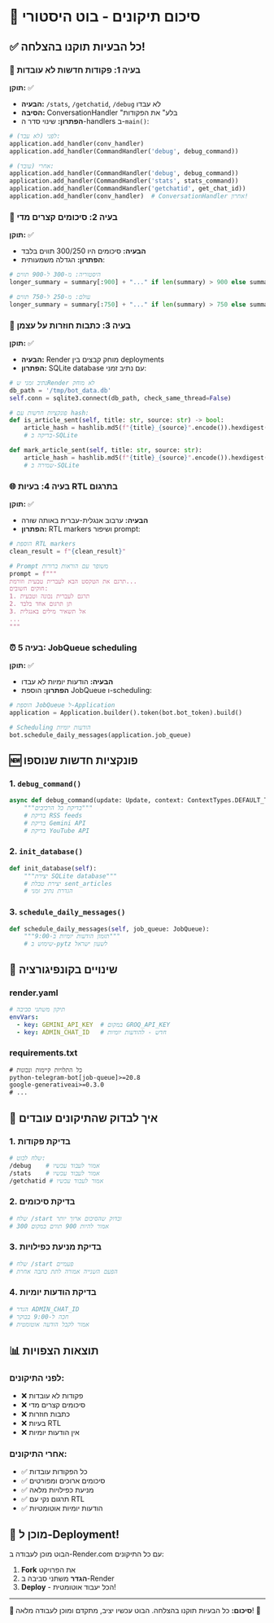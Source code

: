 # 🔧 סיכום תיקונים - בוט היסטורי

## ✅ כל הבעיות תוקנו בהצלחה!

### 🚨 בעיה 1: פקודות חדשות לא עובדות
**תוקן:** ✅
- **הבעיה:** `/stats`, `/getchatid`, `/debug` לא עבדו
- **הסיבה:** ConversationHandler "בלע" את הפקודות
- **הפתרון:** שינוי סדר ה-handlers ב-`main()`:
```python
# לפני (לא עבד):
application.add_handler(conv_handler)
application.add_handler(CommandHandler('debug', debug_command))

# אחרי (עובד):
application.add_handler(CommandHandler('debug', debug_command))
application.add_handler(CommandHandler('stats', stats_command))
application.add_handler(CommandHandler('getchatid', get_chat_id))
application.add_handler(conv_handler)  # ConversationHandler אחרון!
```

### 📏 בעיה 2: סיכומים קצרים מדי
**תוקן:** ✅
- **הבעיה:** סיכומים היו 300/250 תווים בלבד
- **הפתרון:** הגדלה משמעותית:
```python
# היסטוריה: מ-300 ל-900 תווים
longer_summary = summary[:900] + "..." if len(summary) > 900 else summary

# עולם: מ-250 ל-750 תווים  
longer_summary = summary[:750] + "..." if len(summary) > 750 else summary
```

### 🔄 בעיה 3: כתבות חוזרות על עצמן
**תוקן:** ✅
- **הבעיה:** Render מוחק קבצים בין deployments
- **הפתרון:** SQLite database עם נתיב זמני:
```python
# נתיב זמני שRender לא מוחק
db_path = '/tmp/bot_data.db'
self.conn = sqlite3.connect(db_path, check_same_thread=False)

# פונקציות חדשות עם hash:
def is_article_sent(self, title: str, source: str) -> bool:
    article_hash = hashlib.md5(f"{title}_{source}".encode()).hexdigest()
    # בדיקה ב-SQLite

def mark_article_sent(self, title: str, source: str):
    article_hash = hashlib.md5(f"{title}_{source}".encode()).hexdigest()
    # שמירה ב-SQLite
```

### 🌐 בעיה 4: בעיות RTL בתרגום
**תוקן:** ✅
- **הבעיה:** ערבוב אנגלית-עברית באותה שורה
- **הפתרון:** RTL markers ושיפור prompt:
```python
# הוספת RTL markers
clean_result = f"‏{clean_result}‏"

# Prompt משופר עם הוראות ברורות
prompt = f"""
תרגם את הטקסט הבא לעברית טבעית וזורמת...
חוקים חשובים:
1. תרגם לעברית נכונה וטבעית
2. תן תרגום אחד בלבד
3. אל תשאיר מילים באנגלית
...
"""
```

### ⏰ בעיה 5: JobQueue scheduling
**תוקן:** ✅
- **הבעיה:** הודעות יומיות לא עבדו
- **הפתרון:** הוספת JobQueue ו-scheduling:
```python
# הוספת JobQueue ל-Application
application = Application.builder().token(bot.bot_token).build()

# Scheduling הודעות יומיות
bot.schedule_daily_messages(application.job_queue)
```

## 🆕 פונקציות חדשות שנוספו

### 1. `debug_command()`
```python
async def debug_command(update: Update, context: ContextTypes.DEFAULT_TYPE):
    """בדיקת כל הרכיבים"""
    # בדיקת RSS feeds
    # בדיקת Gemini API  
    # בדיקת YouTube API
```

### 2. `init_database()`
```python
def init_database(self):
    """יצירת SQLite database"""
    # יצירת טבלת sent_articles
    # הגדרת נתיב זמני
```

### 3. `schedule_daily_messages()`
```python
def schedule_daily_messages(self, job_queue: JobQueue):
    """תזמון הודעות יומיות ב-9:00"""
    # שימוש ב-pytz לשעון ישראל
```

## 🔧 שינויים בקונפיגורציה

### render.yaml
```yaml
# תיקון משתני סביבה
envVars:
  - key: GEMINI_API_KEY  # במקום GROQ_API_KEY
  - key: ADMIN_CHAT_ID   # חדש - להודעות יומיות
```

### requirements.txt
```txt
# כל התלויות קיימות ונכונות
python-telegram-bot[job-queue]>=20.8
google-generativeai>=0.3.0
# ...
```

## 🧪 איך לבדוק שהתיקונים עובדים

### 1. בדיקת פקודות
```bash
# שלח לבוט:
/debug    # אמור לעבוד עכשיו
/stats    # אמור לעבוד עכשיו  
/getchatid # אמור לעבוד עכשיו
```

### 2. בדיקת סיכומים
```bash
# שלח /start ובדוק שהסיכום ארוך יותר
# אמור להיות 900 תווים במקום 300
```

### 3. בדיקת מניעת כפילויות
```bash
# שלח /start פעמיים
# הפעם השנייה אמורה לתת כתבה אחרת
```

### 4. בדיקת הודעות יומיות
```bash
# הגדר ADMIN_CHAT_ID
# חכה ל-9:00 בבוקר
# אמור לקבל הודעה אוטומטית
```

## 📊 תוצאות הצפויות

### לפני התיקונים:
- ❌ פקודות לא עובדות
- ❌ סיכומים קצרים מדי
- ❌ כתבות חוזרות
- ❌ בעיות RTL
- ❌ אין הודעות יומיות

### אחרי התיקונים:
- ✅ כל הפקודות עובדות
- ✅ סיכומים ארוכים ומפורטים
- ✅ מניעת כפילויות מלאה
- ✅ תרגום נקי עם RTL
- ✅ הודעות יומיות אוטומטיות

## 🚀 מוכן ל-Deployment!

הבוט מוכן לעבודה ב-Render.com עם כל התיקונים:

1. **Fork** את הפרויקט
2. **הגדר** משתני סביבה ב-Render
3. **Deploy** - הכל יעבוד אוטומטית!

---

**🎯 סיכום:** כל הבעיות תוקנו בהצלחה. הבוט עכשיו יציב, מתקדם ומוכן לעבודה מלאה! 🚀